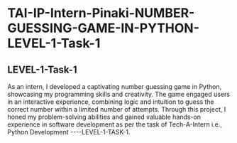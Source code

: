 # TAI-IP-Intern-Pinaki-NUMBER-GUESSING-GAME-IN-PYTHON-LEVEL-1-Task-1
LEVEL-1-Task-1
---------------------------------------------------------------------------------------------
As an intern, I developed a captivating number guessing game in Python, showcasing my programming skills and creativity. The game engaged users in an interactive experience, combining logic and intuition to guess the correct number within a limited number of attempts. Through this project, I honed my problem-solving abilities and gained valuable hands-on experience in software development as per the task of Tech-A-Intern i.e., Python Development ----LEVEL-1-TASK-1.
